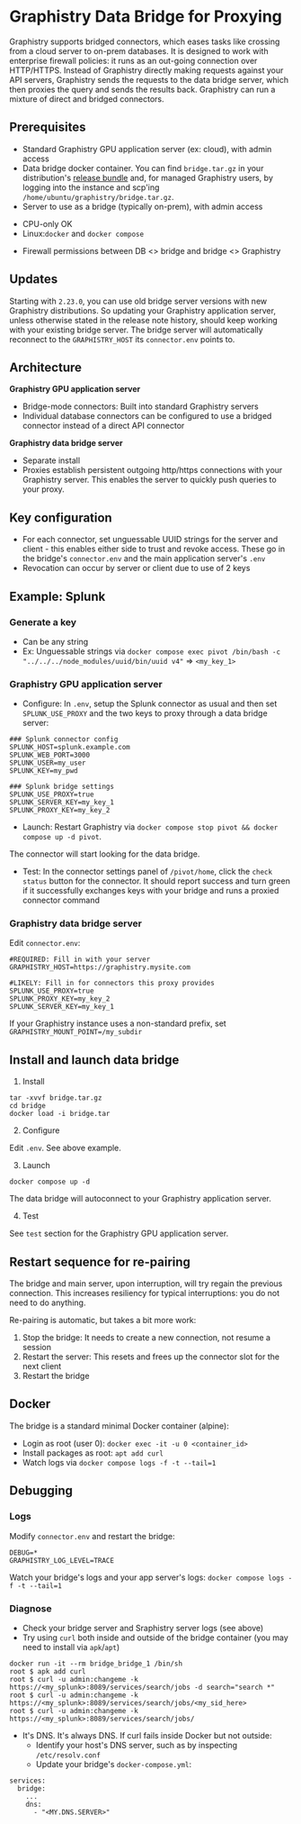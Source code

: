 # Graphistry Data Bridge for Proxying

Graphistry supports bridged connectors, which eases tasks like crossing from a cloud server to on-prem databases. It is designed to work with enterprise firewall policies: it runs as an out-going connection over HTTP/HTTPS. Instead of Graphistry directly making requests against your API servers, Graphistry sends the requests to the data bridge server, which then proxies the query and sends the results back. Graphistry can run a mixture of direct and bridged connectors.

## Prerequisites

* Standard Graphistry GPU application server (ex: cloud), with admin access
* Data bridge docker container. You can find `bridge.tar.gz` in your distribution's [release bundle](https://graphistry.zendesk.com/hc/en-us/articles/360033184174-Enterprise-Releases) and, for managed Graphistry users, by logging into the instance and scp'ing `/home/ubuntu/graphistry/bridge.tar.gz`. 
* Server to use as a bridge (typically on-prem), with admin access
- CPU-only OK
- Linux:`docker` and `docker compose`
* Firewall permissions between DB <> bridge and bridge <> Graphistry

## Updates

Starting with `2.23.0`, you can use old bridge server versions with new Graphistry distributions. So updating your Graphistry application server, unless otherwise stated in the release note history, should keep working with your existing bridge server. The bridge server will automatically reconnect to the `GRAPHISTRY_HOST` its `connector.env` points to. 

## Architecture

**Graphistry GPU application server**

* Bridge-mode connectors: Built into standard Graphistry servers
* Individual database connectors can be configured to use a bridged connector instead of a direct API connector

**Graphistry data bridge server**

* Separate install 
* Proxies establish persistent outgoing http/https connections with your Graphistry server. This enables the server to quickly push queries to your proxy.

## Key configuration

* For each connector, set unguessable UUID strings for the server and client - this enables either side to trust and revoke access. These go in the bridge's `connector.env` and the main application server's `.env`
* Revocation can occur by server or client due to use of 2 keys

## Example: Splunk

### Generate a key

* Can be any string
* Ex: Unguessable strings via `docker compose exec pivot /bin/bash -c "../../../node_modules/uuid/bin/uuid v4"` => `<my_key_1>`

### Graphistry GPU application server

* Configure: In `.env`, setup the Splunk connector as usual and then set `SPLUNK_USE_PROXY` and the two keys to proxy through a data bridge server:

```
### Splunk connector config
SPLUNK_HOST=splunk.example.com
SPLUNK_WEB_PORT=3000
SPLUNK_USER=my_user
SPLUNK_KEY=my_pwd

### Splunk bridge settings
SPLUNK_USE_PROXY=true
SPLUNK_SERVER_KEY=my_key_1
SPLUNK_PROXY_KEY=my_key_2
```

* Launch: Restart Graphistry via `docker compose stop pivot && docker compose up -d pivot`. 

The connector will start looking for the data bridge.

* Test: In the connector settings panel of `/pivot/home`, click the `check status` button for the connector. It should report success and turn green if it  successfully exchanges keys with your bridge and runs a proxied connector command

### Graphistry data bridge server

Edit `connector.env`:

```
#REQUIRED: Fill in with your server
GRAPHISTRY_HOST=https://graphistry.mysite.com

#LIKELY: Fill in for connectors this proxy provides
SPLUNK_USE_PROXY=true
SPLUNK_PROXY_KEY=my_key_2
SPLUNK_SERVER_KEY=my_key_1
```

If your Graphistry instance uses a non-standard prefix, set `GRAPHISTRY_MOUNT_POINT=/my_subdir`

## Install and launch data bridge

1. Install
```
tar -xvvf bridge.tar.gz
cd bridge
docker load -i bridge.tar
```

2. Configure

Edit `.env`. See above example.

3. Launch

```
docker compose up -d
```

The data bridge will autoconnect to your Graphistry application server. 

4. Test

See `test` section for the Graphistry GPU application server.

## Restart sequence for re-pairing

The bridge and main server, upon interruption, will try regain the previous connection. This increases resiliency for typical interruptions: you do not need to do anything. 

Re-pairing is automatic, but takes a bit more work:

1. Stop the bridge: It needs to create a new connection, not resume a session
1. Restart the server: This resets and frees up the connector slot for the next client
1. Restart the bridge

## Docker

The bridge is a standard minimal Docker container (alpine):

* Login as root (user 0): `docker exec -it -u 0 <container_id>`
* Install packages as root: `apt add curl`
* Watch logs via `docker compose logs -f -t --tail=1`

## Debugging

### Logs

Modify `connector.env` and restart the bridge:

```   
DEBUG=*
GRAPHISTRY_LOG_LEVEL=TRACE
```

Watch your bridge's logs and your app server's logs: `docker compose logs -f -t --tail=1`


### Diagnose

* Check your bridge server and Sraphistry server logs (see above) 
* Try using `curl` both inside and outside of the bridge container (you may need to install via `apk`/`apt`)

```
docker run -it --rm bridge_bridge_1 /bin/sh
root $ apk add curl
root $ curl -u admin:changeme -k https://<my_splunk>:8089/services/search/jobs -d search="search *"
root $ curl -u admin:changeme -k https://<my_splunk>:8089/services/search/jobs/<my_sid_here>
root $ curl -u admin:changeme -k https://<my_splunk>:8089/services/search/jobs/
```

* It's DNS.  It's always DNS. If curl fails inside Docker but not outside:
  * Identify your host's DNS server, such as by inspecting `/etc/resolv.conf`
  * Update your bridge's `docker-compose.yml`:

```
services:
  bridge:
    ...
    dns:
      - "<MY.DNS.SERVER>"
```    

    


